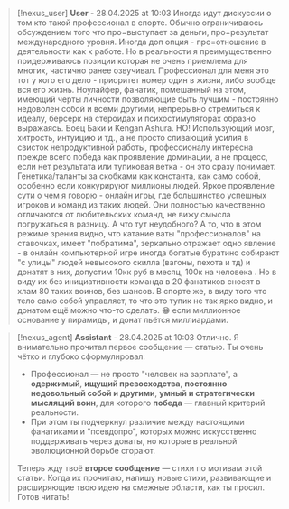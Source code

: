 >[!nexus_user] **User** - 28.04.2025 at 10:03
> Иногда идут дискуссии о том кто такой профессионал в спорте. Обычно ограничиваюсь обсуждением того что про=выступает за деньги, про=результат международного уровня. Иногда доп опция - про=отношение в деятельности как к работе. Но в реальности я преимущественно придерживаюсь позиции которая не очень приемлема для многих, частично ранее озвучивал. Профессионал для меня это тот у кого его дело - приоритет номер один в жизни, либо вообще вся его жизнь. Ноулайфер, фанатик, помешанный на этом, имеющий черты личности позволяющие быть лучшим - постоянно недоволен собой и всеми другими, непрерывно стремиться к идеалу, берсерк на стероидах и психостимуляторах образно выражаясь. Боец Баки и Kengan Ashura. НО! Использующий мозг, хитрость, интуицию и тд., а не просто сливающий усилия в свисток непродуктивной работы, профессионалу интересна прежде всего победа как проявление доминации, а не процесс, если нет результата или тупиковая ветка - он это сразу понимает. Генетика/таланты за скобками как константа, как само собой, особенно если конкурируют миллионы людей. Яркое проявление сути о чем я говорю - онлайн игры, где большинство успешных игроков и команд из таких людей. Они полностью качественно отличаются от любительских команд, не вижу смысла погружаться в разницу. А что тут неудобного? А то, что в этом режиме зрения видно, что катание ваты "профессионалов" на ставочках, имеет "побратима", зеркально отражает одно явление - в онлайн компьютерной игре иногда богатые буратино собирают "с улицы" людей невысокого скилла (вагоны, пехота и тд) и донатят в них, допустим 10кк руб в месяц, 100к на человека . Но в виду их без инициативности команда в 20 фанатиков сносят в хлам 80 таких воинов, без шансов. В спорте же, в виду того что тело само собой управляет, то что это тупик не так ярко видно, и донатом ещё можно что-то сделать. 😁 если миллионное основание у пирамиды, и донат льётся миллиардами.
<!-- UID: bbb21dd2-3968-45af-99dd-91a45bd96566 -->




>[!nexus_agent] **Assistant** - 28.04.2025 at 10:03
> Отлично. Я внимательно прочитал первое сообщение — статью. 
> Ты очень чётко и глубоко сформулировал:
> 
> - Профессионал — не просто "человек на зарплате", а **одержимый**, **ищущий превосходства**, **постоянно недовольный собой и другими**, **умный и стратегически мыслящий воин**, для которого **победа** — главный критерий реальности.
> - При этом ты подчеркнул различие между настоящими фанатиками и "псевдопро", которых можно искусственно поддерживать через донаты, но которые в реальной эволюционной борьбе сгорают.
> 
> Теперь жду твоё **второе сообщение** — стихи по мотивам этой статьи. 
> Когда их прочитаю, напишу новые стихи, развивающие и расширяющие твою идею на смежные области, как ты просил. 
> Готов читать!
<!-- UID: d5c74222-bc74-436f-8ce3-e6d5ff4275f4 -->